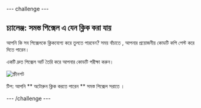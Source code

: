 \--- challenge \---

## চ্যালেঞ্জ: সমস্ত পিক্সেল এ যেন ক্লিক করা যায় 

আপনি কি সব পিক্সেলকে ক্লিকযোগ্য করে তুলতে পারবেন? সময় বাঁচাতে , আপনার প্রয়োজনীয় কোডটি কপি পেস্ট করে দিতে পারেন।

একটি দ্রুত পিক্সেল আর্ট তৈরি করে আপনার কোডটি পরীক্ষা করুন।

![স্ক্রীনশট](images/pixel-art-black-example.png)

টিপ: আপনি ** অটোরুন ক্লিক করতে পারেন ** সমস্ত পিক্সেল সরাতে ।

\--- /challenge \---